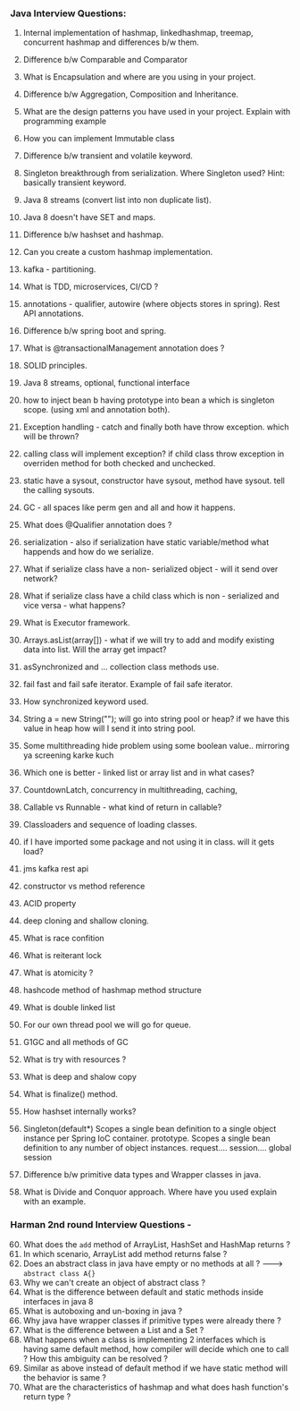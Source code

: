 ### Java Interview Questions:

1. Internal implementation of hashmap, linkedhashmap, treemap, concurrent hashmap and differences b/w them.
2. Difference b/w Comparable and Comparator
3. What is Encapsulation and where are you using in your project.
4. Difference b/w Aggregation, Composition and Inheritance.
5. What are the design patterns you have used in your project. Explain with programming example
6. How you can implement Immutable class
7. Difference b/w transient and volatile keyword.
8. Singleton breakthrough from serialization. Where Singleton used? Hint: basically transient keyword.
9. Java 8 streams (convert list into non duplicate list).
10. Java 8 doesn't have SET and maps.
11. Difference b/w hashset and hashmap.
12. Can you create a custom hashmap implementation.
13. kafka - partitioning.
14. What is TDD, microservices, CI/CD ?
15. annotations - qualifier, autowire (where objects stores in spring). Rest API annotations.
16. Difference b/w spring boot and spring.
17. What is @transactionalManagement annotation does ?
18. SOLID principles.
19. Java 8 streams, optional, functional interface
20. how to inject bean b having prototype into bean a which is singleton scope. (using xml and annotation both).
21. Exception handling - catch and finally both have throw exception. which will be thrown?
22. calling class will implement exception? if child class throw exception in overriden method for both checked and unchecked.
23. static have a sysout, constructor have sysout, method have sysout. tell the calling sysouts.
24. GC - all spaces like perm gen and all and how it happens.
25. What does @Qualifier annotation does ?
26. serialization - also if serialization have static variable/method what happends and how do we serialize.
27. What if serialize class have a non- serialized object - will it send over network?
28. What if serialize class have a child class which is non - serialized and vice versa - what happens?
29. What is Executor framework.
30. Arrays.asList(array[]) - what if we will try to add and modify existing data into list. Will the array get impact?
31. asSynchronized and ... collection class methods use.
32. fail fast and fail safe iterator. Example of fail safe iterator.
33. How synchronized keyword used.
34. String a = new String(""); will go into string pool or heap? if we have this value in heap how will I send it into string pool.
35. Some multithreading hide problem using some boolean value.. mirroring ya screening karke kuch
36. Which one is better - linked list or array list and in what cases?
37. CountdownLatch, concurrency in multithreading, caching,
38. Callable vs Runnable - what kind of return in callable?
39. Classloaders and sequence of loading classes.
40. if I have imported some package and not using it in class. will it gets load?
41. jms kafka rest api
42. constructor vs method reference
43. ACID property
44. deep cloning and shallow cloning.
45. What is race confition
46. What is reiterant lock
47. What is atomicity ?
48. hashcode method of hashmap method structure
49. What is double linked list
50. For our own thread pool we will go for queue.
51. G1GC and all methods of GC
52. What is try with resources ?
53. What is deep and shalow copy
54. What is finalize() method.
55. How hashset internally works?
56. Singleton(default*) Scopes a single bean definition to a single object instance per Spring IoC container.
prototype. Scopes a single bean definition to any number of object instances.
request....
session....
global session

57. Difference b/w primitive data types and Wrapper classes in java.
58. What is Divide and Conquor approach. Where have you used explain with an example.

### Harman 2nd round Interview Questions -
60. What does the `add` method of ArrayList, HashSet and HashMap returns ?
61. In which scenario, ArrayList add method returns false ?
62. Does an abstract class in java have empty or no methods at all ? ---> `abstract class A{}`
63. Why we can't create an object of abstract class ?
64. What is the difference between default and static methods inside interfaces in java 8
65. What is autoboxing and un-boxing in java ?
66. Why java have wrapper classes if primitive types were already there ?
67. What is the difference between a List and a Set ?
68. What happens when a class is implementing 2 interfaces which is having same default method, how compiler will decide which one to call ? How this ambiguity can be resolved ?
69. Similar as above instead of default method if we have static method will the behavior is same ?
70. What are the characteristics of hashmap and what does hash function's return type ?
